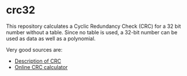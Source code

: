 # crc32

This repository calculates a Cyclic Redundancy Check (CRC) for a 32 bit number without a table.
Since no table is used, a 32-bit number can be used as data as well as a polynomial.

Very good sources are:

- [Description of CRC](http://www.ross.net/crc/download/crc_v3.txt)
- [Online CRC calculator](https://www.ghsi.de/pages/subpages/Online%20CRC%20Calculation/index.php?Polynom=10101000&Message=E100CAFE)
